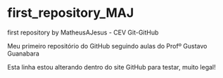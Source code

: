 # first_repository_MAJ
 first repository by MatheusAJesus - CEV Git-GitHub

Meu primeiro repositório do GitHub seguindo aulas do Profº Gustavo Guanabara

Esta linha estou alterando dentro do site GitHub para testar, muito legal!
